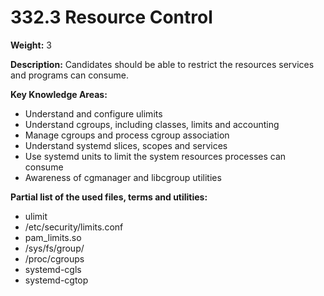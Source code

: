 # 332.3 Resource Control

**Weight:** 3

**Description:** Candidates should be able to restrict the resources services and programs can consume.



**Key Knowledge Areas:**

* Understand and configure ulimits
* Understand cgroups, including classes, limits and accounting
* Manage cgroups and process cgroup association
* Understand systemd slices, scopes and services
* Use systemd units to limit the system resources processes can consume
* Awareness of cgmanager and libcgroup utilities

**Partial list of the used files, terms and utilities:**

* ulimit
* /etc/security/limits.conf
* pam\_limits.so
* /sys/fs/group/
* /proc/cgroups
* systemd-cgls
* systemd-cgtop
